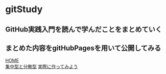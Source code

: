 # gitStudy

## GitHub実践入門を読んで学んだことをまとめていく
## まとめた内容をgitHubPagesを用いて公開してみる
[HOME](https://donmaicha.github.io/gitStudy/) <br>
[集中型と分散型](https://donmaicha.github.io/gitStudy/00_%E9%9B%86%E4%B8%AD%E5%9E%8B%E3%81%A8%E5%88%86%E6%95%A3%E5%9E%8B)
[実際に作ってみよう](https://donmaicha.github.io/gitStudy/01_%E5%AE%9F%E9%9A%9B%E3%81%AB%E4%BD%9C%E3%81%A3%E3%81%A6%E3%81%BF%E3%82%88%E3%81%86)
